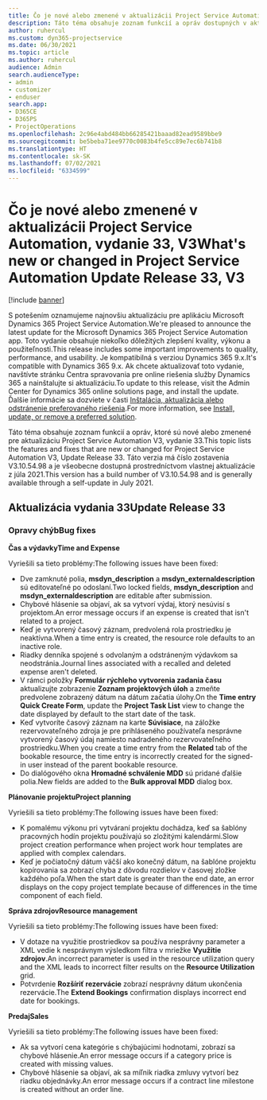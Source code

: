 ```yaml
---
title: Čo je nové alebo zmenené v aktualizácii Project Service Automation, vydanie 33, V3
description: Táto téma obsahuje zoznam funkcií a opráv dostupných v aktualizácii Project Service Automation, vydanie 33, V3
author: ruhercul
ms.custom: dyn365-projectservice
ms.date: 06/30/2021
ms.topic: article
ms.author: ruhercul
audience: Admin
search.audienceType:
- admin
- customizer
- enduser
search.app:
- D365CE
- D365PS
- ProjectOperations
ms.openlocfilehash: 2c96e4abd484bb66285421baaad82ead9589bbe9
ms.sourcegitcommit: be5beba71ee9770c0083b4fe5cc89e7ec6b741b8
ms.translationtype: HT
ms.contentlocale: sk-SK
ms.lasthandoff: 07/02/2021
ms.locfileid: "6334599"
---
```

# <a name="whats-new-or-changed-in-project-service-automation-update-release-33-v3"></a><span data-ttu-id="03e7f-103">Čo je nové alebo zmenené v aktualizácii Project Service Automation, vydanie 33, V3</span><span class="sxs-lookup"><span data-stu-id="03e7f-103">What's new or changed in Project Service Automation Update Release 33, V3</span></span>

[!include [banner](../includes/psa-now-project-operations.md)]

<span data-ttu-id="03e7f-104">S potešením oznamujeme najnovšiu aktualizáciu pre aplikáciu Microsoft Dynamics 365 Project Service Automation.</span><span class="sxs-lookup"><span data-stu-id="03e7f-104">We're pleased to announce the latest update for the Microsoft Dynamics 365 Project Service Automation app.</span></span> <span data-ttu-id="03e7f-105">Toto vydanie obsahuje niekoľko dôležitých zlepšení kvality, výkonu a použiteľnosti.</span><span class="sxs-lookup"><span data-stu-id="03e7f-105">This release includes some important improvements to quality, performance, and usability.</span></span> <span data-ttu-id="03e7f-106">Je kompatibilná s verziou Dynamics 365 9.x.</span><span class="sxs-lookup"><span data-stu-id="03e7f-106">It's compatible with Dynamics 365 9.x.</span></span> <span data-ttu-id="03e7f-107">Ak chcete aktualizovať toto vydanie, navštívte stránku Centra spravovania pre online riešenia služby Dynamics 365 a nainštalujte si aktualizáciu.</span><span class="sxs-lookup"><span data-stu-id="03e7f-107">To update to this release, visit the Admin Center for Dynamics 365 online solutions page, and install the update.</span></span> <span data-ttu-id="03e7f-108">Ďalšie informácie sa dozviete v časti [Inštalácia, aktualizácia alebo odstránenie preferovaného riešenia](/power-platform/admin/install-remove-preferred-solution).</span><span class="sxs-lookup"><span data-stu-id="03e7f-108">For more information, see [Install, update, or remove a preferred solution](/power-platform/admin/install-remove-preferred-solution).</span></span>

<span data-ttu-id="03e7f-109">Táto téma obsahuje zoznam funkcií a opráv, ktoré sú nové alebo zmenené pre aktualizáciu Project Service Automation V3, vydanie 33.</span><span class="sxs-lookup"><span data-stu-id="03e7f-109">This topic lists the features and fixes that are new or changed for Project Service Automation V3, Update Release 33.</span></span> <span data-ttu-id="03e7f-110">Táto verzia má číslo zostavenia V3.10.54.98 a je všeobecne dostupná prostredníctvom vlastnej aktualizácie z júla 2021.</span><span class="sxs-lookup"><span data-stu-id="03e7f-110">This version has a build number of V3.10.54.98 and is generally available through a self-update in July 2021.</span></span>

## <a name="update-release-33"></a><span data-ttu-id="03e7f-111">Aktualizácia vydania 33</span><span class="sxs-lookup"><span data-stu-id="03e7f-111">Update Release 33</span></span>

### <a name="bug-fixes"></a><span data-ttu-id="03e7f-112">Opravy chýb</span><span class="sxs-lookup"><span data-stu-id="03e7f-112">Bug fixes</span></span>

<span data-ttu-id="03e7f-113">**Čas a výdavky**</span><span class="sxs-lookup"><span data-stu-id="03e7f-113">**Time and Expense**</span></span>

<span data-ttu-id="03e7f-114">Vyriešili sa tieto problémy:</span><span class="sxs-lookup"><span data-stu-id="03e7f-114">The following issues have been fixed:</span></span>

- <span data-ttu-id="03e7f-115">Dve zamknuté polia, **msdyn_description** a **msdyn_externaldescription** sú editovateľné po odoslaní.</span><span class="sxs-lookup"><span data-stu-id="03e7f-115">Two locked fields, **msdyn_description** and **msdyn_externaldescription** are editable after submission.</span></span>
- <span data-ttu-id="03e7f-116">Chybové hlásenie sa objaví, ak sa vytvorí výdaj, ktorý nesúvisí s projektom.</span><span class="sxs-lookup"><span data-stu-id="03e7f-116">An error message occurs if an expense is created that isn't related to a project.</span></span>
- <span data-ttu-id="03e7f-117">Keď je vytvorený časový záznam, predvolená rola prostriedku je neaktívna.</span><span class="sxs-lookup"><span data-stu-id="03e7f-117">When a time entry is created, the resource role defaults to an inactive role.</span></span>
- <span data-ttu-id="03e7f-118">Riadky denníka spojené s odvolaným a odstráneným výdavkom sa neodstránia.</span><span class="sxs-lookup"><span data-stu-id="03e7f-118">Journal lines associated with a recalled and deleted expense aren't deleted.</span></span>
- <span data-ttu-id="03e7f-119">V rámci položky **Formulár rýchleho vytvorenia zadania času** aktualizujte zobrazenie **Zoznam projektových úloh** a zmeňte predvolene zobrazený dátum na dátum začatia úlohy.</span><span class="sxs-lookup"><span data-stu-id="03e7f-119">On the **Time entry Quick Create Form**, update the **Project Task List** view to change the date displayed by default to the start date of the task.</span></span>
- <span data-ttu-id="03e7f-120">Keď vytvoríte časový záznam na karte **Súvisiace**, na záložke rezervovateľného zdroja je pre prihláseného používateľa nesprávne vytvorený časový údaj namiesto nadradeného rezervovateľného prostriedku.</span><span class="sxs-lookup"><span data-stu-id="03e7f-120">When you create a time entry from the **Related** tab of the bookable resource, the time entry is incorrectly created for the signed-in user instead of the parent bookable resource.</span></span>
- <span data-ttu-id="03e7f-121">Do dialógového okna **Hromadné schválenie MDD** sú pridané ďalšie polia.</span><span class="sxs-lookup"><span data-stu-id="03e7f-121">New fields are added to the **Bulk approval MDD** dialog box.</span></span>

<span data-ttu-id="03e7f-122">**Plánovanie projektu**</span><span class="sxs-lookup"><span data-stu-id="03e7f-122">**Project planning**</span></span>

<span data-ttu-id="03e7f-123">Vyriešili sa tieto problémy:</span><span class="sxs-lookup"><span data-stu-id="03e7f-123">The following issues have been fixed:</span></span>
- <span data-ttu-id="03e7f-124">K pomalému výkonu pri vytváraní projektu dochádza, keď sa šablóny pracovných hodín projektu používajú so zložitými kalendármi.</span><span class="sxs-lookup"><span data-stu-id="03e7f-124">Slow project creation performance when project work hour templates are applied with complex calendars.</span></span>
- <span data-ttu-id="03e7f-125">Keď je počiatočný dátum väčší ako konečný dátum, na šablóne projektu kopírovania sa zobrazí chyba z dôvodu rozdielov v časovej zložke každého poľa.</span><span class="sxs-lookup"><span data-stu-id="03e7f-125">When the start date is greater than the end date, an error displays on the copy project template because of differences in the time component of each field.</span></span>

<span data-ttu-id="03e7f-126">**Správa zdrojov**</span><span class="sxs-lookup"><span data-stu-id="03e7f-126">**Resource management**</span></span>

<span data-ttu-id="03e7f-127">Vyriešili sa tieto problémy:</span><span class="sxs-lookup"><span data-stu-id="03e7f-127">The following issues have been fixed:</span></span>
- <span data-ttu-id="03e7f-128">V dotaze na využitie prostriedkov sa používa nesprávny parameter a XML vedie k nesprávnym výsledkom filtra v mriežke **Využitie zdrojov**.</span><span class="sxs-lookup"><span data-stu-id="03e7f-128">An incorrect parameter is used in the resource utilization query and the XML leads to incorrect filter results on the **Resource Utilization** grid.</span></span>
- <span data-ttu-id="03e7f-129">Potvrdenie **Rozšíriť rezervácie** zobrazí nesprávny dátum ukončenia rezervácie.</span><span class="sxs-lookup"><span data-stu-id="03e7f-129">The **Extend Bookings** confirmation displays incorrect end date for bookings.</span></span>

<span data-ttu-id="03e7f-130">**Predaj**</span><span class="sxs-lookup"><span data-stu-id="03e7f-130">**Sales**</span></span>

<span data-ttu-id="03e7f-131">Vyriešili sa tieto problémy:</span><span class="sxs-lookup"><span data-stu-id="03e7f-131">The following issues have been fixed:</span></span>
- <span data-ttu-id="03e7f-132">Ak sa vytvorí cena kategórie s chýbajúcimi hodnotami, zobrazí sa chybové hlásenie.</span><span class="sxs-lookup"><span data-stu-id="03e7f-132">An error message occurs if a category price is created with missing values.</span></span>
- <span data-ttu-id="03e7f-133">Chybové hlásenie sa objaví, ak sa míľnik riadka zmluvy vytvorí bez riadku objednávky.</span><span class="sxs-lookup"><span data-stu-id="03e7f-133">An error message occurs if a contract line milestone is created without an order line.</span></span>
